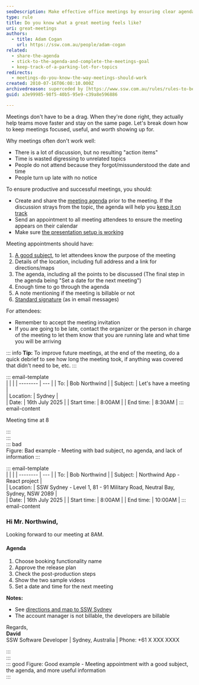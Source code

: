 ```yaml
---
seoDescription: Make effective office meetings by ensuring clear agendas, punctual attendees, and productive discussions to achieve desired outcomes.
type: rule
title: Do you know what a great meeting feels like?
uri: great-meetings
authors:
  - title: Adam Cogan
    url: https://ssw.com.au/people/adam-cogan
related:
  - share-the-agenda
  - stick-to-the-agenda-and-complete-the-meetings-goal
  - keep-track-of-a-parking-lot-for-topics
redirects:
  - meetings-do-you-know-the-way-meetings-should-work
created: 2010-07-16T06:08:10.000Z
archivedreason: superceded by [https://www.ssw.com.au/rules/rules-to-better-meetings](/rules/rules-to-better-meetings)
guid: a3e99985-98f5-40b5-95e9-c39a8e596886

---
```


Meetings don't have to be a drag. When they're done right, they actually help teams move faster and stay on the same page. Let's break down how to keep meetings focused, useful, and worth showing up for.

<!--endintro-->

Why meetings often don't work well:

- There is a lot of discussion, but no resulting "action items"
- Time is wasted digressing to unrelated topics
- People do not attend because they forgot/missunderstood the date and time
- People turn up late with no notice

To ensure productive and successful meetings, you should:

- Create and share the [meeting agenda](/share-the-agenda) prior to the meeting. If the discussion strays from the topic, the agenda will help you [keep it on track](/keep-track-of-a-parking-lot-for-topics)
- Send an appointment to all meeting attendees to ensure the meeting appears on their calendar
- Make sure [the presentation setup is working](https://my.sugarlearning.com/SSW/items/13053/av-setup-for-microsoft-teams-meetings-sydney-chapel)

Meeting appointments should have:

1. [A good subject](/good-email-subject), to let attendees know the purpose of the meeting
2. Details of the location, including full address and a link for directions/maps
3. The agenda, including all the points to be discussed (The final step in the agenda being "Set a date for the next meeting")
4. Enough time to go through the agenda
5. A note mentioning if the meeting is billable or not
6. [Standard signature](/great-email-signatures) (as in email messages)

For attendees:

- Remember to accept the meeting invitation
- If you are going to be late, contact the organizer or the person in charge of the meeting to let them know that you are running late and what time you will be arriving

::: info
**Tip:** To improve future meetings, at the end of the meeting, do a quick debrief to see how long the meeting took, if anything was covered that didn't need to be, etc.
:::

::: email-template  
| | |
| -------- | --- |
| To: | Bob Northwind |
| Subject: | Let's have a meeting |  
| Location: | Sydney |  
| Date: | 16th July 2025 |
| Start time: | 8:00AM |
| End time: | 8:30AM |
::: email-content

Meeting time at 8

:::  
:::  
::: bad  
Figure: Bad example - Meeting with bad subject, no agenda, and lack of information
:::

::: email-template  
| | |
| -------- | --- |
| To: | Bob Northwind |
| Subject: | Northwind App - React project |  
| Location: | SSW Sydney - Level 1, 81 - 91 Military Road, Neutral Bay, Sydney, NSW 2089 |  
| Date: | 16th July 2025 |
| Start time: | 8:00AM |
| End time: | 10:00AM |
::: email-content

### Hi Mr. Northwind,

Looking forward to our meeting at 8AM.

#### Agenda

1. Choose booking functionality name
2. Approve the release plan
3. Check the post-production steps
4. Show the two sample videos
5. Set a date and time for the next meeting

**Notes:**

- See [directions and map to SSW Sydney](https://www.ssw.com.au/offices/sydney)
- The account manager is not billable, the developers are billable

Regards,  
**David**  
SSW Software Developer | Sydney, Australia | Phone: +61 X XXX XXXX

:::  
:::  
::: good
Figure: Good example - Meeting appointment with a good subject, the agenda, and more useful information  
:::

